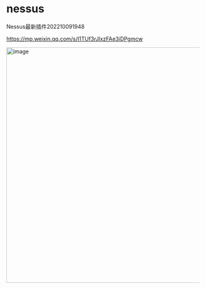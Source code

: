 # nessus
Nessus最新插件202210091948

https://mp.weixin.qq.com/s/I1TUf3rJlxzFAe3iDPgmcw

<img width="615" alt="image" src="https://user-images.githubusercontent.com/63894044/194820467-efd98695-c192-486b-af09-a9ff1a922417.png">
